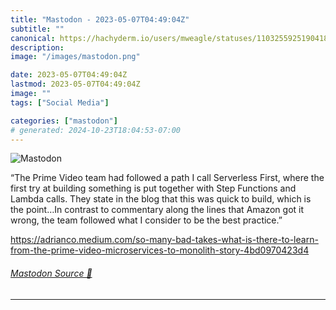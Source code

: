 ```yaml
---
title: "Mastodon - 2023-05-07T04:49:04Z"
subtitle: ""
canonical: https://hachyderm.io/users/mweagle/statuses/110325592519041827
description:
image: "/images/mastodon.png"

date: 2023-05-07T04:49:04Z
lastmod: 2023-05-07T04:49:04Z
image: ""
tags: ["Social Media"]

categories: ["mastodon"]
# generated: 2024-10-23T18:04:53-07:00
---
```

![Mastodon](/images/mastodon.png)

<p>“The Prime Video team had followed a path I call Serverless First, where the first try at building something is put together with Step Functions and Lambda calls. They state in the blog that this was quick to build, which is the point…In contrast to commentary along the lines that Amazon got it wrong, the team followed what I consider to be the best practice.”</p><p><a href="https://adrianco.medium.com/so-many-bad-takes-what-is-there-to-learn-from-the-prime-video-microservices-to-monolith-story-4bd0970423d4" target="_blank" rel="nofollow noopener noreferrer" translate="no"><span class="invisible">https://</span><span class="ellipsis">adrianco.medium.com/so-many-ba</span><span class="invisible">d-takes-what-is-there-to-learn-from-the-prime-video-microservices-to-monolith-story-4bd0970423d4</span></a></p>


###### [Mastodon Source 🐘](https://hachyderm.io/@mweagle/110325592519041827)

___
